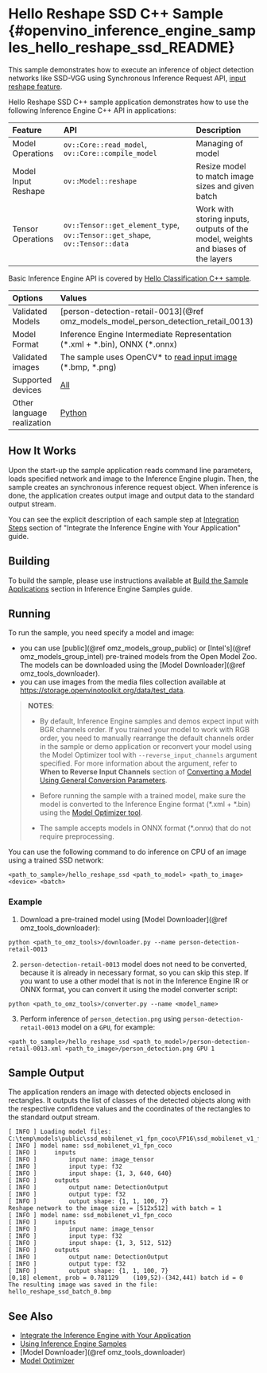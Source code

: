 # Hello Reshape SSD C++ Sample {#openvino_inference_engine_samples_hello_reshape_ssd_README}

This sample demonstrates how to execute an inference of object detection networks like SSD-VGG using Synchronous Inference Request API, [input reshape feature](../../../docs/IE_DG/ShapeInference.md).

Hello Reshape SSD C++ sample application demonstrates how to use the following Inference Engine C++ API in applications:

| Feature    | API  | Description |
|:---     |:--- |:---
| Model Operations | `ov::Core::read_model`, `ov::Core::compile_model` |  Managing of model
| Model Input Reshape | `ov::Model::reshape`| Resize model to match image sizes and given batch
| Tensor Operations | `ov::Tensor::get_element_type`, `ov::Tensor::get_shape`, `ov::Tensor::data` | Work with storing inputs, outputs of the model, weights and biases of the layers

Basic Inference Engine API is covered by [Hello Classification C++ sample](../hello_classification/README.md).

| Options  | Values |
|:---                              |:---
| Validated Models                 | [person-detection-retail-0013](@ref omz_models_model_person_detection_retail_0013)
| Model Format                     | Inference Engine Intermediate Representation (\*.xml + \*.bin), ONNX (\*.onnx)
| Validated images                 | The sample uses OpenCV\* to [read input image](https://docs.opencv.org/master/d4/da8/group__imgcodecs.html#ga288b8b3da0892bd651fce07b3bbd3a56) (\*.bmp, \*.png)
| Supported devices                | [All](../../../docs/IE_DG/supported_plugins/Supported_Devices.md) |
| Other language realization       | [Python](../../../samples/python/hello_reshape_ssd/README.md) |

## How It Works

Upon the start-up the sample application reads command line parameters, loads specified network and image to the Inference
Engine plugin. Then, the sample creates an synchronous inference request object. When inference is done, the application creates output image and output data to the standard output stream.

You can see the explicit description of
each sample step at [Integration Steps](../../../docs/IE_DG/Integrate_with_customer_application_new_API.md) section of "Integrate the Inference Engine with Your Application" guide.

## Building

To build the sample, please use instructions available at [Build the Sample Applications](../../../docs/IE_DG/Samples_Overview.md) section in Inference Engine Samples guide.

## Running

To run the sample, you need specify a model and image:

- you can use [public](@ref omz_models_group_public) or [Intel's](@ref omz_models_group_intel) pre-trained models from the Open Model Zoo. The models can be downloaded using the [Model Downloader](@ref omz_tools_downloader).
- you can use images from the media files collection available at https://storage.openvinotoolkit.org/data/test_data.

> **NOTES**:
>
> - By default, Inference Engine samples and demos expect input with BGR channels order. If you trained your model to work with RGB order, you need to manually rearrange the default channels order in the sample or demo application or reconvert your model using the Model Optimizer tool with `--reverse_input_channels` argument specified. For more information about the argument, refer to **When to Reverse Input Channels** section of [Converting a Model Using General Conversion Parameters](../../../docs/MO_DG/prepare_model/convert_model/Converting_Model_General.md).
>
> - Before running the sample with a trained model, make sure the model is converted to the Inference Engine format (\*.xml + \*.bin) using the [Model Optimizer tool](../../../docs/MO_DG/Deep_Learning_Model_Optimizer_DevGuide.md).
>
> - The sample accepts models in ONNX format (\*.onnx) that do not require preprocessing.

You can use the following command to do inference on CPU of an image using a trained SSD network:

```
<path_to_sample>/hello_reshape_ssd <path_to_model> <path_to_image> <device> <batch>
```

### Example
1. Download a pre-trained model using [Model Downloader](@ref omz_tools_downloader):
```
python <path_to_omz_tools>/downloader.py --name person-detection-retail-0013
```

2. `person-detection-retail-0013` model does not need to be converted, because it is already in necessary format, so you can skip this step. If you want to use a other model that is not in the Inference Engine IR or ONNX format, you can convert it using the model converter script:

```
python <path_to_omz_tools>/converter.py --name <model_name>
```

3. Perform inference of `person_detection.png` using `person-detection-retail-0013` model on a `GPU`, for example:

```
<path_to_sample>/hello_reshape_ssd <path_to_model>/person-detection-retail-0013.xml <path_to_image>/person_detection.png GPU 1
```

## Sample Output

The application renders an image with detected objects enclosed in rectangles. It outputs the list of classes
of the detected objects along with the respective confidence values and the coordinates of the
rectangles to the standard output stream.

```
[ INFO ] Loading model files: C:\temp\models\public\ssd_mobilenet_v1_fpn_coco\FP16\ssd_mobilenet_v1_fpn_coco.xml
[ INFO ] model name: ssd_mobilenet_v1_fpn_coco
[ INFO ]     inputs
[ INFO ]         input name: image_tensor
[ INFO ]         input type: f32
[ INFO ]         input shape: {1, 3, 640, 640}
[ INFO ]     outputs
[ INFO ]         output name: DetectionOutput
[ INFO ]         output type: f32
[ INFO ]         output shape: {1, 1, 100, 7}
Reshape network to the image size = [512x512] with batch = 1
[ INFO ] model name: ssd_mobilenet_v1_fpn_coco
[ INFO ]     inputs
[ INFO ]         input name: image_tensor
[ INFO ]         input type: f32
[ INFO ]         input shape: {1, 3, 512, 512}
[ INFO ]     outputs
[ INFO ]         output name: DetectionOutput
[ INFO ]         output type: f32
[ INFO ]         output shape: {1, 1, 100, 7}
[0,18] element, prob = 0.781129    (109,52)-(342,441) batch id = 0
The resulting image was saved in the file: hello_reshape_ssd_batch_0.bmp
```

## See Also

- [Integrate the Inference Engine with Your Application](../../../docs/IE_DG/Integrate_with_customer_application_new_API.md)
- [Using Inference Engine Samples](../../../docs/IE_DG/Samples_Overview.md)
- [Model Downloader](@ref omz_tools_downloader)
- [Model Optimizer](../../../docs/MO_DG/Deep_Learning_Model_Optimizer_DevGuide.md)
